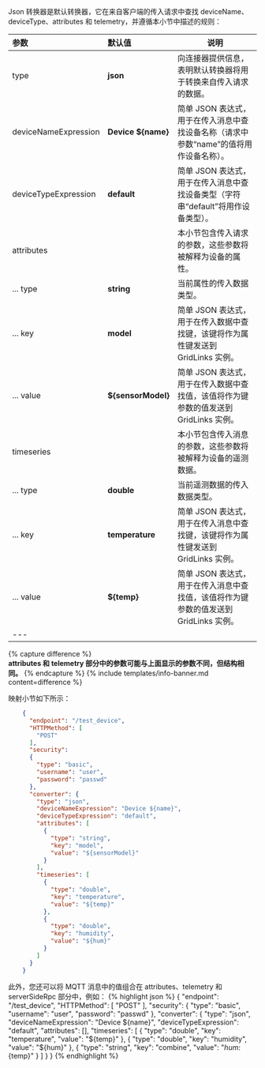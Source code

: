 Json 转换器是默认转换器，它在来自客户端的传入请求中查找 deviceName、deviceType、attributes 和 telemetry，并遵循本小节中描述的规则：

| **参数** | **默认值** | **说明** |
|:-|:-|-
| type | **json** | 向连接器提供信息，表明默认转换器将用于转换来自传入请求的数据。 |
| deviceNameExpression | **Device ${name}** | 简单 JSON 表达式，用于在传入消息中查找设备名称（请求中参数“name”的值将用作设备名称）。 |
| deviceTypeExpression | **default** | 简单 JSON 表达式，用于在传入消息中查找设备类型（字符串“default”将用作设备类型）。 |
| attributes | | 本小节包含传入请求的参数，这些参数将被解释为设备的属性。 |
| ... type | **string** | 当前属性的传入数据类型。 |
| ... key | **model** | 简单 JSON 表达式，用于在传入数据中查找键，该键将作为属性键发送到 GridLinks 实例。 |
| ... value | **${sensorModel}** | 简单 JSON 表达式，用于在传入数据中查找值，该值将作为键参数的值发送到 GridLinks 实例。 |
| timeseries | | 本小节包含传入消息的参数，这些参数将被解释为设备的遥测数据。 |
| ... type | **double** | 当前遥测数据的传入数据类型。 |
| ... key | **temperature** | 简单 JSON 表达式，用于在传入消息中查找键，该键将作为属性键发送到 GridLinks 实例。 |
| ... value | **${temp}** | 简单 JSON 表达式，用于在传入消息中查找值，该值将作为键参数的值发送到 GridLinks 实例。 |
|---

{% capture difference %}
<br>
**attributes 和 telemetry 部分中的参数可能与上面显示的参数不同，但结构相同。**
{% endcapture %}
{% include templates/info-banner.md content=difference %}


映射小节如下所示：

```json
    {
      "endpoint": "/test_device",
      "HTTPMethod": [
        "POST"
      ],
      "security":
      {
        "type": "basic",
        "username": "user",
        "password": "passwd"
      },
      "converter": {
        "type": "json",
        "deviceNameExpression": "Device ${name}",
        "deviceTypeExpression": "default",
        "attributes": [
          {
            "type": "string",
            "key": "model",
            "value": "${sensorModel}"
          }
        ],
        "timeseries": [
          {
            "type": "double",
            "key": "temperature",
            "value": "${temp}"
          },
          {
            "type": "double",
            "key": "humidity",
            "value": "${hum}"
          }
        ]
      }
    }
```

此外，您还可以将 MQTT 消息中的值组合在 attributes、telemetry 和 serverSideRpc 部分中，例如：
{% highlight json %}
{
      "endpoint": "/test_device",
      "HTTPMethod": [
        "POST"
      ],
      "security":
      {
        "type": "basic",
        "username": "user",
        "password": "passwd"
      },
      "converter": {
        "type": "json",
        "deviceNameExpression": "Device ${name}",
        "deviceTypeExpression": "default",
        "attributes": [],
        "timeseries": [
          {
            "type": "double",
            "key": "temperature",
            "value": "${temp}"
          },
          {
            "type": "double",
            "key": "humidity",
            "value": "${hum}"
          },
          {
            "type": "string",
            "key": "combine",
            "value": "${hum}:${temp}"
          }
        ]
      }
    }
{% endhighlight %}